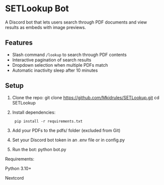 # SETLookup Bot

A Discord bot that lets users search through PDF documents and view results as embeds with image previews.

## Features
- Slash command `/lookup` to search through PDF contents
- Interactive pagination of search results
- Dropdown selection when multiple PDFs match
- Automatic inactivity sleep after 10 minutes

## Setup

1. Clone the repo:
        git clone https://github.com/Mkidrules/SETLookup.git
        cd SETLookup

2. Install dependencies:

        pip install -r requirements.txt

3. Add your PDFs to the pdfs/ folder (excluded from Git)

4. Set your Discord bot token in an .env file or in config.py

5. Run the bot:
        python bot.py

Requirements:

Python 3.10+

Nextcord